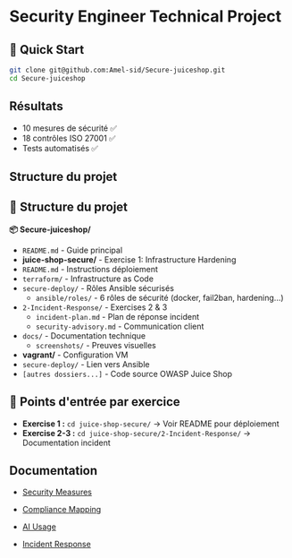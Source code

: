 # Security Engineer Technical Project

## 🚀 Quick Start
```bash
git clone git@github.com:Amel-sid/Secure-juiceshop.git
cd Secure-juiceshop
```

## Résultats
- 10 mesures de sécurité ✅
- 18 contrôles ISO 27001 ✅  
- Tests automatisés ✅

## Structure du projet
## 📁 Structure du projet

**📦 Secure-juiceshop/**
- `README.md` - Guide principal
- **juice-shop-secure/** - Exercise 1: Infrastructure Hardening
 - `README.md` - Instructions déploiement
 - `terraform/` - Infrastructure as Code
 - `secure-deploy/` - Rôles Ansible sécurisés
   - `ansible/roles/` - 6 rôles de sécurité (docker, fail2ban, hardening...)
 - `2-Incident-Response/` - Exercises 2 & 3
   - `incident-plan.md` - Plan de réponse incident
   - `security-advisory.md` - Communication client
 - `docs/` - Documentation technique
   - `screenshots/` - Preuves visuelles
- **vagrant/** - Configuration VM
 - `secure-deploy/` - Lien vers Ansible
- `[autres dossiers...]` - Code source OWASP Juice Shop

## 🎯 Points d'entrée par exercice
- **Exercise 1 :** `cd juice-shop-secure/` → Voir README pour déploiement
- **Exercise 2-3 :** `cd juice-shop-secure/2-Incident-Response/` → Documentation incident
## Documentation
- [Security Measures](docs/SECURITY_MEASURES.md)
- [Compliance Mapping](docs/COMPLIANCE_MAPPING.md)
- [AI Usage](docs/AI_USAGE.md)

- [Incident Response](2-Incident-Response/)

